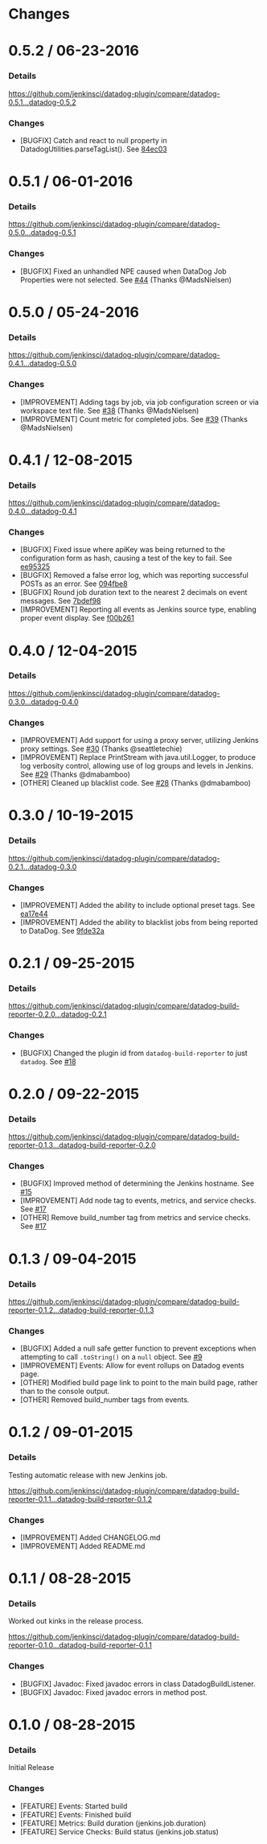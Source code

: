 Changes
=======

# 0.5.2 / 06-23-2016
### Details
https://github.com/jenkinsci/datadog-plugin/compare/datadog-0.5.1...datadog-0.5.2

### Changes
* [BUGFIX] Catch and react to null property in DatadogUtilities.parseTagList(). See [84ec03](https://github.com/DataDog/jenkins-datadog-plugin/commit/84ec0385459928d6f408b7e2c0fe215555550da1)

# 0.5.1 / 06-01-2016
### Details
https://github.com/jenkinsci/datadog-plugin/compare/datadog-0.5.0...datadog-0.5.1

### Changes
* [BUGFIX] Fixed an unhandled NPE caused when DataDog Job Properties were not selected. See [#44](https://github.com/DataDog/jenkins-datadog-plugin/pull/44) (Thanks @MadsNielsen)

# 0.5.0 / 05-24-2016
### Details
https://github.com/jenkinsci/datadog-plugin/compare/datadog-0.4.1...datadog-0.5.0

### Changes
* [IMPROVEMENT] Adding tags by job, via job configuration screen or via workspace text file. See [#38](https://github.com/DataDog/jenkins-datadog-plugin/pull/38) (Thanks @MadsNielsen)
* [IMPROVEMENT] Count metric for completed jobs. See [#39](https://github.com/DataDog/jenkins-datadog-plugin/pull/39) (Thanks @MadsNielsen)

# 0.4.1 / 12-08-2015
### Details
https://github.com/jenkinsci/datadog-plugin/compare/datadog-0.4.0...datadog-0.4.1

### Changes
* [BUGFIX] Fixed issue where apiKey was being returned to the configuration form as hash, causing a test of the key to fail. See [ee95325](https://github.com/DataDog/jenkins-datadog-plugin/commit/ee9532532df99ab998e5f7eb171636905aec6f8c)
* [BUGFIX] Removed a false error log, which was reporting successful POSTs as an error. See [094fbe8](https://github.com/DataDog/jenkins-datadog-plugin/commit/094fbe80cc00378d03d2e357e8e9cfc6f04e86ad)
* [BUGFIX] Round job duration text to the nearest 2 decimals on event messages. See [7bdef98](https://github.com/DataDog/jenkins-datadog-plugin/commit/7bdef98260fc2b42b8c041f39cade6ae3fdb37f8)
* [IMPROVEMENT] Reporting all events as Jenkins source type, enabling proper event display. See [f00b261](https://github.com/DataDog/jenkins-datadog-plugin/commit/f00b26165f040e9bd1996bb1f4fb63ff05c1156f)

# 0.4.0 / 12-04-2015
### Details
https://github.com/jenkinsci/datadog-plugin/compare/datadog-0.3.0...datadog-0.4.0

### Changes
* [IMPROVEMENT] Add support for using a proxy server, utilizing Jenkins proxy settings. See [#30](https://github.com/DataDog/jenkins-datadog-plugin/pull/30) (Thanks @seattletechie)
* [IMPROVEMENT] Replace PrintStream with java.util.Logger, to produce log verbosity control, allowing use of log groups and levels in Jenkins. See [#29](https://github.com/DataDog/jenkins-datadog-plugin/pull/29) (Thanks @dmabamboo)
* [OTHER] Cleaned up blacklist code. See [#28](https://github.com/DataDog/jenkins-datadog-plugin/pull/28) (Thanks @dmabamboo)

# 0.3.0 / 10-19-2015
### Details
https://github.com/jenkinsci/datadog-plugin/compare/datadog-0.2.1...datadog-0.3.0

### Changes
* [IMPROVEMENT] Added the ability to include optional preset tags. See [ea17e44](https://github.com/DataDog/jenkins-datadog-plugin/commit/ea17e44496e5d112196f67c26869969ec15211d4)
* [IMPROVEMENT] Added the ability to blacklist jobs from being reported to DataDog. See [9fde32a](https://github.com/DataDog/jenkins-datadog-plugin/commit/9fde32a699aceaf73de03622147cf39422112197)

# 0.2.1 / 09-25-2015
### Details
https://github.com/jenkinsci/datadog-plugin/compare/datadog-build-reporter-0.2.0...datadog-0.2.1

### Changes
* [BUGFIX] Changed the plugin id from `datadog-build-reporter` to just `datadog`. See [#18](https://github.com/DataDog/jenkins-datadog-plugin/pull/18)

# 0.2.0 / 09-22-2015
### Details
https://github.com/jenkinsci/datadog-plugin/compare/datadog-build-reporter-0.1.3...datadog-build-reporter-0.2.0

### Changes
* [BUGFIX] Improved method of determining the Jenkins hostname. See [#15](https://github.com/DataDog/jenkins-datadog-plugin/pull/15)
* [IMPROVEMENT] Add node tag to events, metrics, and service checks. See [#17](https://github.com/DataDog/jenkins-datadog-plugin/pull/17)
* [OTHER] Remove build_number tag from metrics and service checks. See [#17](https://github.com/DataDog/jenkins-datadog-plugin/pull/17)

# 0.1.3 / 09-04-2015
### Details
https://github.com/jenkinsci/datadog-plugin/compare/datadog-build-reporter-0.1.2...datadog-build-reporter-0.1.3

### Changes
* [BUGFIX] Added a null safe getter function to prevent exceptions when attempting to call `.toString()` on a `null` object. See [#9](https://github.com/DataDog/jenkins-datadog-plugin/pull/9)
* [IMPROVEMENT] Events: Allow for event rollups on Datadog events page.
* [OTHER] Modified build page link to point to the main build page, rather than to the console output.
* [OTHER] Removed build_number tags from events.

# 0.1.2 / 09-01-2015
### Details
Testing automatic release with new Jenkins job.

https://github.com/jenkinsci/datadog-plugin/compare/datadog-build-reporter-0.1.1...datadog-build-reporter-0.1.2

### Changes
* [IMPROVEMENT] Added CHANGELOG.md
* [IMPROVEMENT] Added README.md

# 0.1.1 / 08-28-2015
### Details
Worked out kinks in the release process.

https://github.com/jenkinsci/datadog-plugin/compare/datadog-build-reporter-0.1.0...datadog-build-reporter-0.1.1

### Changes
* [BUGFIX] Javadoc: Fixed javadoc errors in class DatadogBuildListener.
* [BUGFIX] Javadoc: Fixed javadoc errors in method post.

# 0.1.0 / 08-28-2015
### Details
Initial Release

### Changes
* [FEATURE] Events: Started build
* [FEATURE] Events: Finished build
* [FEATURE] Metrics: Build duration (jenkins.job.duration)
* [FEATURE] Service Checks: Build status (jenkins.job.status)
